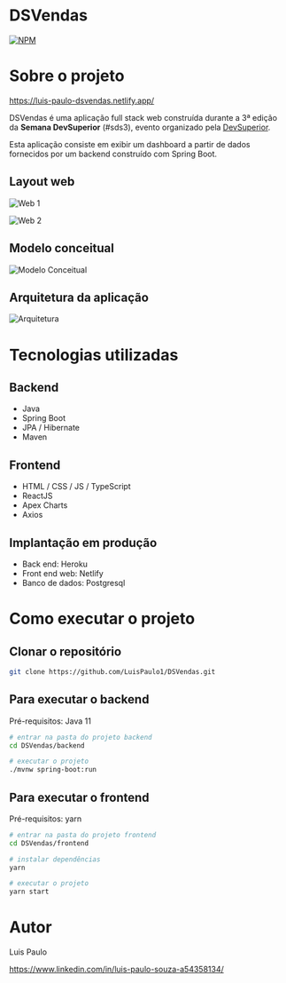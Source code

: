 # DSVendas
[![NPM](https://img.shields.io/npm/l/react)](https://github.com/LuisPaulo1/spring-react/blob/master/LICENSE) 

# Sobre o projeto

https://luis-paulo-dsvendas.netlify.app/

DSVendas é uma aplicação full stack web construída durante a 3ª edição da **Semana DevSuperior** (#sds3), evento organizado pela [DevSuperior](https://devsuperior.com "Site da DevSuperior").

Esta aplicação consiste em exibir um dashboard a partir de dados fornecidos por um backend construído com Spring Boot.

## Layout web
![Web 1](https://github.com/LuisPaulo1/assets/blob/master/dsvendas/pagina-inicial.png)

![Web 2](https://github.com/LuisPaulo1/assets/blob/master/dsvendas/Dashboard.jpeg)

## Modelo conceitual
![Modelo Conceitual](https://github.com/LuisPaulo1/assets/blob/master/dsvendas/Diagrama-de-classes.png)

## Arquitetura da aplicação
![Arquitetura](https://github.com/LuisPaulo1/assets/blob/master/dsvendas/Padrao-camadas.png)

# Tecnologias utilizadas
## Backend
- Java
- Spring Boot
- JPA / Hibernate
- Maven
## Frontend
- HTML / CSS / JS / TypeScript
- ReactJS
- Apex Charts
- Axios
## Implantação em produção
- Back end: Heroku
- Front end web: Netlify
- Banco de dados: Postgresql

# Como executar o projeto

## Clonar o repositório
```bash
git clone https://github.com/LuisPaulo1/DSVendas.git
```

## Para executar o backend
Pré-requisitos: Java 11

```bash
# entrar na pasta do projeto backend
cd DSVendas/backend

# executar o projeto
./mvnw spring-boot:run
```

## Para executar o frontend
Pré-requisitos: yarn

```bash
# entrar na pasta do projeto frontend
cd DSVendas/frontend

# instalar dependências
yarn

# executar o projeto
yarn start
```

# Autor

Luis Paulo

https://www.linkedin.com/in/luis-paulo-souza-a54358134/
